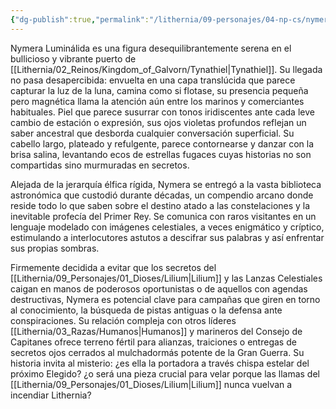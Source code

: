 ```yaml
---
{"dg-publish":true,"permalink":"/lithernia/09-personajes/04-np-cs/nymera-luminalida/","title":"Nymera Luminálida","tags":["lithernia","personaje"]}
---
```


Nymera Luminálida es una figura desequilibrantemente serena en el bullicioso y vibrante puerto de [[Lithernia/02_Reinos/Kingdom_of_Galvorn/Tynathiel\|Tynathiel]]. Su llegada no pasa desapercibida: envuelta en una capa translúcida que parece capturar la luz de la luna, camina como si flotase, su presencia pequeña pero magnética llama la atención aún entre los marinos y comerciantes habituales. Piel que parece susurrar con tonos iridiscentes ante cada leve cambio de estación o expresión, sus ojos violetas profundos reflejan un saber ancestral que desborda cualquier conversación superficial. Su cabello largo, plateado y refulgente, parece contornearse y danzar con la brisa salina, levantando ecos de estrellas fugaces cuyas historias no son compartidas sino murmuradas en secretos.

Alejada de la jerarquía élfica rígida, Nymera se entregó a la vasta biblioteca astronómica que custodió durante décadas, un compendio arcano donde reside todo lo que saben sobre el destino atado a las constelaciones y la inevitable profecía del Primer Rey. Se comunica con raros visitantes en un lenguaje modelado con imágenes celestiales, a veces enigmático y críptico, estimulando a interlocutores astutos a descifrar sus palabras y así enfrentar sus propias sombras.

Firmemente decidida a evitar que los secretos del [[Lithernia/09_Personajes/01_Dioses/Lilium\|Lilium]] y las Lanzas Celestiales caigan en manos de poderosos oportunistas o de aquellos con agendas destructivas, Nymera es potencial clave para campañas que giren en torno al conocimiento, la búsqueda de pistas antiguas o la defensa ante conspiraciones. Su relación compleja con otros líderes [[Lithernia/03_Razas/Humanos\|Humanos]] y marineros del Consejo de Capitanes ofrece terreno fértil para alianzas, traiciones o entregas de secretos ojos cerrados al mulchadormás potente de la Gran Guerra. Su historia invita al misterio: ¿es ella la portadora a través chispa estelar del próximo Elegido? ¿o será una pieza crucial para velar porque las llamas del [[Lithernia/09_Personajes/01_Dioses/Lilium\|Lilium]] nunca vuelvan a incendiar Lithernia?
